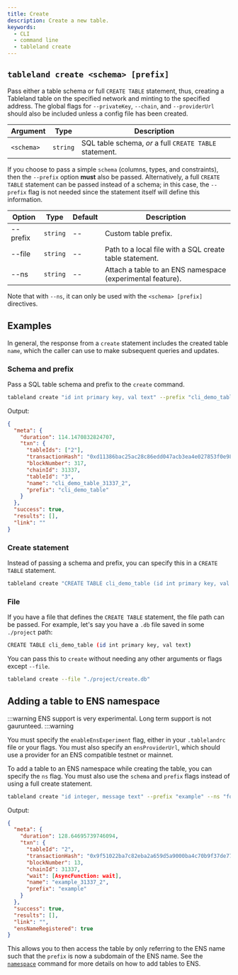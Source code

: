 ```yaml
---
title: Create
description: Create a new table.
keywords:
  - CLI
  - command line
  - tableland create
---
```


## `tableland create <schema> [prefix]`

Pass either a table schema or full `CREATE TABLE` statement, thus, creating a Tableland table on the specified network and minting to the specified address. The global flags for `--privateKey`, `--chain`, and `--providerUrl` should also be included unless a config file has been created.

| Argument   | Type     | Description                                             |
| ---------- | -------- | ------------------------------------------------------- |
| `<schema>` | `string` | SQL table schema, _or_ a full `CREATE TABLE` statement. |

If you choose to pass a simple `schema` (columns, types, and constraints), then the `--prefix` option **must** also be passed. Alternatively, a full `CREATE TABLE` statement can be passed instead of a schema; in this case, the `--prefix` flag is not needed since the statement itself will define this information.

| Option   | Type     | Default | Description                                                |
| -------- | -------- | ------- | ---------------------------------------------------------- |
| --prefix | `string` | --      | Custom table prefix.                                       |
| --file   | `string` | --      | Path to a local file with a SQL create table statement.    |
| --ns     | `string` | --      | Attach a table to an ENS namespace (experimental feature). |

Note that with `--ns`, it can only be used with the `<schema> [prefix]` directives.

## Examples

In general, the response from a `create` statement includes the created table `name`, which the caller can use to make subsequent queries and updates.

### Schema and prefix

Pass a SQL table schema and prefix to the `create` command.

```bash
tableland create "id int primary key, val text" --prefix "cli_demo_table"
```

Output:

```json
{
  "meta": {
    "duration": 114.1470832824707,
    "txn": {
      "tableIds": ["2"],
      "transactionHash": "0xd11386bac25ac28c86edd047acb3ea4e027853f0e980aa65664817584849f9d5",
      "blockNumber": 317,
      "chainId": 31337,
      "tableId": "3",
      "name": "cli_demo_table_31337_2",
      "prefix": "cli_demo_table"
    }
  },
  "success": true,
  "results": [],
  "link": ""
}
```

### Create statement

Instead of passing a schema and prefix, you can specify this in a `CREATE TABLE` statement.

```bash
tableland create "CREATE TABLE cli_demo_table (id int primary key, val text)"
```

### File

If you have a file that defines the `CREATE TABLE` statement, the file path can be passed. For example, let's say you have a `.db` file saved in some `./project` path:

```bash title="./project/create.db"
CREATE TABLE cli_demo_table (id int primary key, val text)
```

You can pass this to `create` without needing any other arguments or flags except `--file`.

```bash
tableland create --file "./project/create.db"
```

## Adding a table to ENS namespace

:::warning
ENS support is very experimental. Long term support is not gaurunteed.
:::warning

You must specify the `enableEnsExperiment` flag, either in your `.tablelandrc` file or your flags. You must also specify an `ensProviderUrl`, which should use a provider for an ENS compatible testnet or mainnet.

To add a table to an ENS namespace while creating the table, you can specify the `ns` flag. You must also use the `schema` and `prefix` flags instead of using a full create statement.

```bash
tableland create "id integer, message text" --prefix "example" --ns "foo.bar.eth"
```

Output:

```json
{
  "meta": {
    "duration": 128.64695739746094,
    "txn": {
      "tableId": "2",
      "transactionHash": "0x9f51022ba7c82eba2a659d5a9000ba4c70b9f37de77ca299fb17c467d9659178",
      "blockNumber": 13,
      "chainId": 31337,
      "wait": [AsyncFunction: wait],
      "name": "example_31337_2",
      "prefix": "example"
    }
  },
  "success": true,
  "results": [],
  "link": "",
  "ensNameRegistered": true
}
```

This allows you to then access the table by only referring to the ENS name such that the `prefix` is now a subdomain of the ENS name. See the [`namespace`](/cli/namespace) command for more details on how to add tables to ENS.
